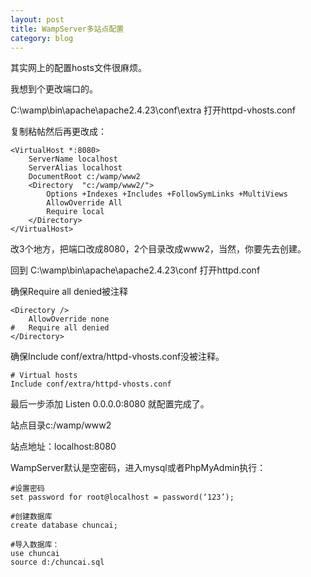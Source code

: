 ```yaml
---
layout: post
title: WampServer多站点配置
category: blog
---
```

其实网上的配置hosts文件很麻烦。

我想到个更改端口的。

C:\wamp\bin\apache\apache2.4.23\conf\extra 打开httpd-vhosts.conf

复制粘帖然后再更改成：

```
<VirtualHost *:8080>
	ServerName localhost
	ServerAlias localhost
	DocumentRoot c:/wamp/www2
	<Directory  "c:/wamp/www2/">
		Options +Indexes +Includes +FollowSymLinks +MultiViews
		AllowOverride All
		Require local
	</Directory>
</VirtualHost>
```

改3个地方，把端口改成8080，2个目录改成www2，当然，你要先去创建。

回到 C:\wamp\bin\apache\apache2.4.23\conf 打开httpd.conf

确保Require all denied被注释

```
<Directory />
    AllowOverride none
#   Require all denied
</Directory>
```

确保Include conf/extra/httpd-vhosts.conf没被注释。

```
# Virtual hosts
Include conf/extra/httpd-vhosts.conf
```

最后一步添加 Listen 0.0.0.0:8080 就配置完成了。

站点目录c:/wamp/www2

站点地址：localhost:8080

WampServer默认是空密码，进入mysql或者PhpMyAdmin执行：

```
#设置密码
set password for root@localhost = password(‘123’); 

#创建数据库
create database chuncai;

#导入数据库：
use chuncai
source d:/chuncai.sql

```